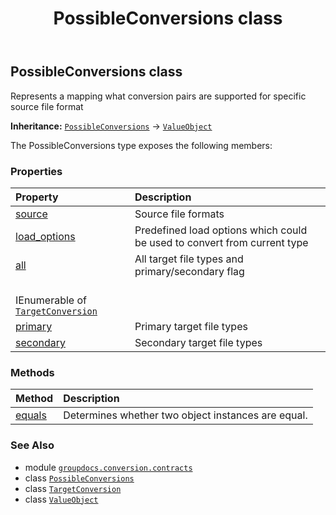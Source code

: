 ﻿---
title: PossibleConversions class
second_title: GroupDocs.Conversion for Python via .NET API References
description: 
type: docs
weight: 380
url: /python-net/groupdocs.conversion.contracts/possibleconversions/
is_root: false
---

## PossibleConversions class

Represents a mapping what conversion pairs
are supported for specific source file format



**Inheritance:** [`PossibleConversions`](/conversion/python-net/groupdocs.conversion.contracts/possibleconversions) → 
[`ValueObject`](/conversion/python-net/groupdocs.conversion.contracts/valueobject)



The PossibleConversions type exposes the following members:

### Properties
| Property | Description |
| :- | :- |
| [source](/conversion/python-net/groupdocs.conversion.contracts/possibleconversions/source) | Source file formats |
| [load_options](/conversion/python-net/groupdocs.conversion.contracts/possibleconversions/load_options) | Predefined load options which could be used to convert from current type |
| [all](/conversion/python-net/groupdocs.conversion.contracts/possibleconversions/all) | All target file types and primary/secondary flag<br/>IEnumerable of [`TargetConversion`](/conversion/python-net/groupdocs.conversion.contracts/targetconversion) |
| [primary](/conversion/python-net/groupdocs.conversion.contracts/possibleconversions/primary) | Primary target file types |
| [secondary](/conversion/python-net/groupdocs.conversion.contracts/possibleconversions/secondary) | Secondary target file types |


### Methods
| Method | Description |
| :- | :- |
| [equals](/conversion/python-net/groupdocs.conversion.contracts/possibleconversions/equals/#groupdocs.conversion.contracts.ValueObject) | Determines whether two object instances are equal. |



### See Also
* module [`groupdocs.conversion.contracts`](..)
* class [`PossibleConversions`](/conversion/python-net/groupdocs.conversion.contracts/possibleconversions)
* class [`TargetConversion`](/conversion/python-net/groupdocs.conversion.contracts/targetconversion)
* class [`ValueObject`](/conversion/python-net/groupdocs.conversion.contracts/valueobject)
